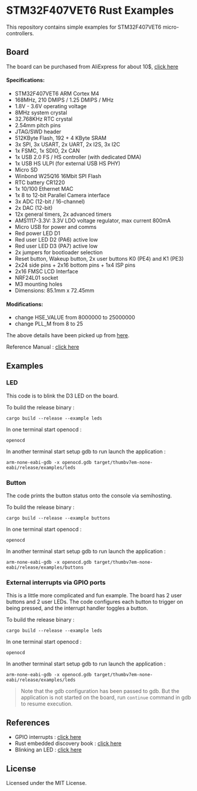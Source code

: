 # STM32F407VET6 Rust Examples

This repository contains simple examples for STM32F407VET6 micro-controllers.

## Board

The board can be purchased from AliExpress for about 10$, [click here](https://www.aliexpress.com/item/32840837957.html)


#### Specifications:

* STM32F407VET6 ARM Cortex M4
* 168MHz, 210 DMIPS / 1.25 DMIPS / MHz
* 1.8V - 3.6V operating voltage
* 8MHz system crystal
* 32.768KHz RTC crystal
* 2.54mm pitch pins
* JTAG/SWD header
* 512KByte Flash, 192 + 4 KByte SRAM
* 3x SPI, 3x USART, 2x UART, 2x I2S, 3x I2C
* 1x FSMC, 1x SDIO, 2x CAN
* 1x USB 2.0 FS / HS controller (with dedicated DMA)
* 1x USB HS ULPI (for external USB HS PHY)
* Micro SD
* Winbond W25Q16 16Mbit SPI Flash
* RTC battery CR1220
* 1x 10/100 Ethernet MAC
* 1x 8 to 12-bit Parallel Camera interface
* 3x ADC (12-bit / 16-channel)
* 2x DAC (12-bit)
* 12x general timers, 2x advanced timers
* AMS1117-3.3V: 3.3V LDO voltage regulator, max current 800mA
* Micro USB for power and comms
* Red power LED D1
* Red user LED D2 (PA6) active low
* Red user LED D3 (PA7) active low
* 2x jumpers for bootloader selection
* Reset button, Wakeup button, 2x user buttons K0 (PE4) and K1 (PE3)
* 2x24 side pins + 2x16 bottom pins + 1x4 ISP pins
* 2x16 FMSC LCD Interface
* NRF24L01 socket
* M3 mounting holes
* Dimensions: 85.1mm x 72.45mm

#### Modifications:

* change HSE_VALUE from 8000000 to 25000000
* change PLL_M from 8 to 25

The above details have been picked up from [here](https://github.com/mcauser/BLACK_F407VE/).

Reference Manual : [click here](./Docs/)

## Examples

### LED

This code is to blink the D3 LED on the board.

To build the release binary : 
```shell
cargo build --release --example leds
```

In one terminal start openocd : 
```shell
openocd
```

In another terminal start setup gdb to run launch the application : 
```shell
arm-none-eabi-gdb -x openocd.gdb target/thumbv7em-none-eabi/release/examples/leds
```

### Button

The code prints the button status onto the console via semihosting.

To build the release binary : 
```shell
cargo build --release --example buttons
```

In one terminal start openocd : 
```shell
openocd
```

In another terminal start setup gdb to run launch the application : 
```shell
arm-none-eabi-gdb -x openocd.gdb target/thumbv7em-none-eabi/release/examples/buttons
```

### External interrupts via GPIO ports

This is a little more complicated and fun example. The board has 2 user buttons and 2 user LEDs. The code configures each button to trigger on being pressed, and the interrupt handler toggles a button.

To build the release binary : 
```shell
cargo build --release --example leds
```

In one terminal start openocd : 
```shell
openocd
```

In another terminal start setup gdb to run launch the application : 
```shell
arm-none-eabi-gdb -x openocd.gdb target/thumbv7em-none-eabi/release/examples/leds
```

> Note that the gdb configuration has been passed to gdb. But the application is not started on the board, run `continue` command in gdb to resume execution.

## References

* GPIO interrupts : [click here](https://flowdsp.io/blog/stm32f3-01-interrupts/)
* Rust embedded discovery book : [click here](https://rust-embedded.github.io/book)
* Blinking an LED : [click here](https://jonathanklimt.de/electrics/programming/rust-STM32F103-blink/)

## License

Licensed under the MIT License.